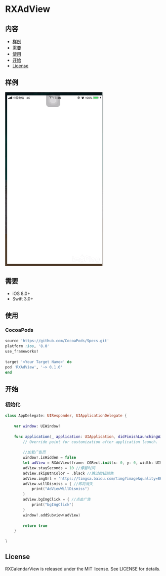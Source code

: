 # RXAdView

## 内容

- [样例](#样例)
- [需要](#需要)
- [使用](#使用)
- [开始](#开始)
- [License](#license)

## 样例

![](https://github.com/AlphaDog13/RXAdView/blob/master/89B5706EAD63-1.gif)


## 需要

- iOS 8.0+
- Swift 3.0+

## 使用

### CocoaPods

```ruby
source 'https://github.com/CocoaPods/Specs.git'
platform :ios, '8.0'
use_frameworks!

target '<Your Target Name>' do
pod 'RXAdView', '~> 0.1.0'
end
```

## 开始

### 初始化

```swift
class AppDelegate: UIResponder, UIApplicationDelegate {

    var window: UIWindow?

    func application(_ application: UIApplication, didFinishLaunchingWithOptions launchOptions: [UIApplicationLaunchOptionsKey: Any]?) -> Bool {
        // Override point for customization after application launch.

        //加载广告页
        window?.isHidden = false
        let adView = RXAdView(frame: CGRect.init(x: 0, y: 0, width: UIScreen.main.bounds.width, height: UIScreen.main.bounds.height))
        adView.staySeconds = 10 //停留时间
        adView.skipBtnColor = .black //跳过按钮颜色
        adView.imgUrl = "https://timgsa.baidu.com/timg?image&quality=80&size=b9999_10000&sec=1526974707182&di=b4a1ac293871ea193364ad47d5eb38e9&imgtype=0&src=http%3A%2F%2Fimg5.duitang.com%2Fuploads%2Fitem%2F201508%2F28%2F20150828223722_WeZ4z.jpeg"
        adView.willDismiss = { //即将消失
            print("AdViewWillDismiss")
        }
        adView.bgImgClick = { //点击广告
            print("bgImgClick")
        }
        window?.addSubview(adView)

        return true
    }

}
```

## License

RXCalendarView is released under the MIT license. See LICENSE for details.
